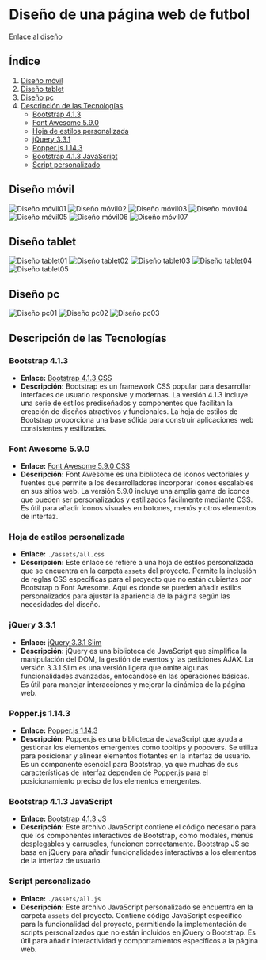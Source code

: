 # Diseño de una página web de futbol

[Enlace al diseño](https://mcornejodev.github.io/Web-Template/)

## Índice

1. [Diseño móvil](#diseño-móvil)
2. [Diseño tablet](#diseño-tablet)
3. [Diseño pc](#diseño-pc)
4. [Descripción de las Tecnologías](#descripción-de-las-tecnologías)
   - [Bootstrap 4.1.3](#bootstrap-413)
   - [Font Awesome 5.9.0](#font-awesome-590)
   - [Hoja de estilos personalizada](#hoja-de-estilos-personalizada)
   - [jQuery 3.3.1](#jquery-331)
   - [Popper.js 1.14.3](#popperjs-1143)
   - [Bootstrap 4.1.3 JavaScript](#bootstrap-413-javascript)
   - [Script personalizado](#script-personalizado)

## Diseño móvil

![Diseño móvil01](https://github.com/MCornejoDev/Test-Designer-Web/blob/master/docs/diseño_mobile_01.png)
![Diseño móvil02](https://github.com/MCornejoDev/Test-Designer-Web/blob/master/docs/diseño_mobile_02.png)
![Diseño móvil03](https://github.com/MCornejoDev/Test-Designer-Web/blob/master/docs/diseño_mobile_03.png)
![Diseño móvil04](https://github.com/MCornejoDev/Test-Designer-Web/blob/master/docs/diseño_mobile_04.png)
![Diseño móvil05](https://github.com/MCornejoDev/Test-Designer-Web/blob/master/docs/diseño_mobile_05.png)
![Diseño móvil06](https://github.com/MCornejoDev/Test-Designer-Web/blob/master/docs/diseño_mobile_06.png)
![Diseño móvil07](https://github.com/MCornejoDev/Test-Designer-Web/blob/master/docs/diseño_mobile_07.png)

## Diseño tablet

![Diseño tablet01](https://github.com/MCornejoDev/Test-Designer-Web/blob/master/docs/diseño_provisional_tablet_01.png)
![Diseño tablet02](https://github.com/MCornejoDev/Test-Designer-Web/blob/master/docs/diseño_provisional_tablet_02.png)
![Diseño tablet03](https://github.com/MCornejoDev/Test-Designer-Web/blob/master/docs/diseño_provisional_tablet_03.png)
![Diseño tablet04](https://github.com/MCornejoDev/Test-Designer-Web/blob/master/docs/diseño_provisional_tablet_04.png)
![Diseño tablet05](https://github.com/MCornejoDev/Test-Designer-Web/blob/master/docs/diseño_provisional_tablet_05.png)

## Diseño pc

![Diseño pc01](https://github.com/MCornejoDev/Test-Designer-Web/blob/master/docs/diseño_provisional_pc_01.png)
![Diseño pc02](https://github.com/MCornejoDev/Test-Designer-Web/blob/master/docs/diseño_provisional_pc_02.png)
![Diseño pc03](https://github.com/MCornejoDev/Test-Designer-Web/blob/master/docs/diseño_provisional_pc_03.png)

## Descripción de las Tecnologías

### Bootstrap 4.1.3

- **Enlace:** [Bootstrap 4.1.3 CSS](https://stackpath.bootstrapcdn.com/bootstrap/4.1.3/css/bootstrap.min.css)
- **Descripción:** Bootstrap es un framework CSS popular para desarrollar interfaces de usuario responsive y modernas. La versión 4.1.3 incluye una serie de estilos prediseñados y componentes que facilitan la creación de diseños atractivos y funcionales. La hoja de estilos de Bootstrap proporciona una base sólida para construir aplicaciones web consistentes y estilizadas.

### Font Awesome 5.9.0

- **Enlace:** [Font Awesome 5.9.0 CSS](https://cdnjs.cloudflare.com/ajax/libs/font-awesome/5.9.0/css/all.css)
- **Descripción:** Font Awesome es una biblioteca de iconos vectoriales y fuentes que permite a los desarrolladores incorporar iconos escalables en sus sitios web. La versión 5.9.0 incluye una amplia gama de iconos que pueden ser personalizados y estilizados fácilmente mediante CSS. Es útil para añadir íconos visuales en botones, menús y otros elementos de interfaz.

### Hoja de estilos personalizada

- **Enlace:** `./assets/all.css`
- **Descripción:** Este enlace se refiere a una hoja de estilos personalizada que se encuentra en la carpeta `assets` del proyecto. Permite la inclusión de reglas CSS específicas para el proyecto que no están cubiertas por Bootstrap o Font Awesome. Aquí es donde se pueden añadir estilos personalizados para ajustar la apariencia de la página según las necesidades del diseño.

### jQuery 3.3.1

- **Enlace:** [jQuery 3.3.1 Slim](https://code.jquery.com/jquery-3.3.1.slim.min.js)
- **Descripción:** jQuery es una biblioteca de JavaScript que simplifica la manipulación del DOM, la gestión de eventos y las peticiones AJAX. La versión 3.3.1 Slim es una versión ligera que omite algunas funcionalidades avanzadas, enfocándose en las operaciones básicas. Es útil para manejar interacciones y mejorar la dinámica de la página web.

### Popper.js 1.14.3

- **Enlace:** [Popper.js 1.14.3](https://cdnjs.cloudflare.com/ajax/libs/popper.js/1.14.3/umd/popper.min.js)
- **Descripción:** Popper.js es una biblioteca de JavaScript que ayuda a gestionar los elementos emergentes como tooltips y popovers. Se utiliza para posicionar y alinear elementos flotantes en la interfaz de usuario. Es un componente esencial para Bootstrap, ya que muchas de sus características de interfaz dependen de Popper.js para el posicionamiento preciso de los elementos emergentes.

### Bootstrap 4.1.3 JavaScript

- **Enlace:** [Bootstrap 4.1.3 JS](https://stackpath.bootstrapcdn.com/bootstrap/4.1.3/js/bootstrap.min.js)
- **Descripción:** Este archivo JavaScript contiene el código necesario para que los componentes interactivos de Bootstrap, como modales, menús desplegables y carruseles, funcionen correctamente. Bootstrap JS se basa en jQuery para añadir funcionalidades interactivas a los elementos de la interfaz de usuario.

### Script personalizado

- **Enlace:** `./assets/all.js`
- **Descripción:** Este archivo JavaScript personalizado se encuentra en la carpeta `assets` del proyecto. Contiene código JavaScript específico para la funcionalidad del proyecto, permitiendo la implementación de scripts personalizados que no están incluidos en jQuery o Bootstrap. Es útil para añadir interactividad y comportamientos específicos a la página web.
